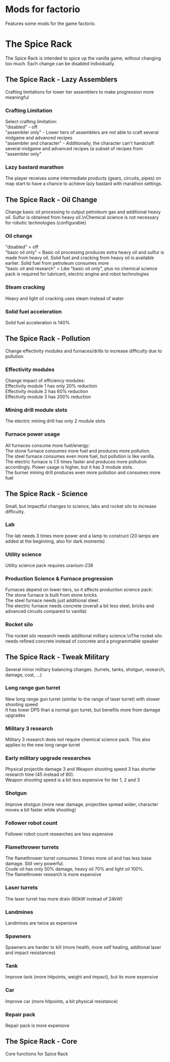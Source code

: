 # Mods for factorio
Features some mods for the game factorio.

# The Spice Rack
The Spice Rack is intended to spice up the vanilla game, without changing too much. Each change can be disabled individually.


## The Spice Rack - Lazy Assemblers
Crafting limitations for lower tier assemblers to make progression more meaningful

### Crafting Limitation
Select crafting limitation:\
"disabled" - off\
"assembler only" - Lower tiers of assemblers are not able to craft several midgame and advanced recipes\
"assembler and character" - Additionally, the character can't handcraft several midgame and advanced recipes (a subset of recipes from "assembler only"

### Lazy bastard marathon
The player receives some intermediate products (gears, circuits, pipes) on map start to have a chance to achieve lazy bastard with marathon settings.

## The Spice Rack - Oil Change
Change basic oil processing to output petroleum gas and additional heavy oil. Sulfur is obtained from heavy oil.\nChemical science is not necessary for robotic technologies (configurable)

### Oil change
"disabled" = off\
"basic oil only" = Basic oil processing produces extra heavy oil and sulfur is made from heavy oil. Solid fuel and cracking from heavy oil is available earlier. Solid fuel from petroleum consumes more\
"basic oil and research" = Like "basic oil only", plus no chemical science pack is required for lubricant, electric engine and robot technologies

### Steam cracking
Heavy and light oil cracking uses steam instead of water

### Solid fuel acceleration
Solid fuel acceleration is 140%


## The Spice Rack - Pollution
Change effectivity modules and furnaces/drills to increase difficulty due to pollution

### Effectivity modules
Change impact of efficiency modules:\
Effectivity module 1 has only 20% reduction\
Effectivity module 2 has 60% reduction\
Effectivity module 3 has 200% reduction

### Mining drill module slots
The electric mining drill has only 2 module slots

### Furnace power usage
All furnaces consume more fuel/energy:\
The stone furnace consumes more fuel and produces more pollution.\
The steel furnace consumes even more fuel, but pollution is like vanilla.\
The electric furnace is 1.5 times faster and produces more pollution accordingly. Power usage is higher, but it has 3 module slots.\
The burner mining drill produces even more pollution and consumes more fuel


## The Spice Rack - Science
Small, but impactful changes to science, labs and rocket silo to increase difficulty.

### Lab
The lab needs 3 times more power and a lamp to construct (20 lamps are added at the beginning, also for dark moments)

### Utility science
Utility science pack requires uranium-238

### Production Science & Furnace progression
Furnaces depend on lower tiers, so it affects production science pack:\
The stone furnace is built from stone bricks.\
The steel furnace needs just additional steel.\
The electric furnace needs concrete (overall a bit less steel, bricks and advanced circuits compared to vanilla)

### Rocket silo
The rocket silo research needs additional military science.\nThe rocket silo needs refined concrete instead of concrete and a programmable speaker


## The Spice Rack - Tweak Military
Several minor military balancing changes. (turrets, tanks, shotgun, research, damage, cost, ...)

### Long range gun turret
New long range gun turret (similar to the range of laser turret) with slower shooting speed\
It has lower DPS than a normal gun turret, but benefits more from damage upgrades

### Military 3 research
Military 3 research does not require chemical science pack. This also applies to the new long range turret

### Early military upgrade researches
Physical projectile damage 3 and Weapon shooting speed 3 has shorter research time (45 instead of 60).\
Weapon shooting speed is a bit less expensive for tier 1, 2 and 3 

### Shotgun
Improve shotgun (more near damage, projectiles spread wider, character moves a bit faster while shooting)

### Follower robot count
Follower robot count researches are less expensive

### Flamethrower turrets
The flamethrower turret consumes 3 times more oil and has less base damage. Still very powerful.\
Crude oil has only 50% damage, heavy oil 70% and light oil 100%.\
The flamethrower research is more expensive

### Laser turrets
The laser turret has more drain (60kW instead of 24kW)

### Landmines
Landmines are twice as expensive

### Spawners
Spawners are harder to kill (more health, more self healing, addtional laser and impact resistances)

### Tank
Improve tank (more hitpoints, weight and impact), but its more expensive

### Car
Improve car (more hitpoints, a bit physical resistance)

### Repair pack
Repair pack is more expensive


## The Spice Rack - Core
Core functions for Spice Rack
